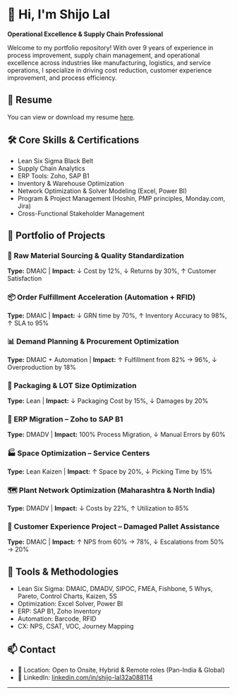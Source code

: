 # 👋 Hi, I'm Shijo Lal  
**Operational Excellence & Supply Chain Professional**

Welcome to my portfolio repository! With over 9 years of experience in process improvement, supply chain management, and operational excellence across industries like manufacturing, logistics, and service operations, I specialize in driving cost reduction, customer experience improvement, and process efficiency.

## 📄 Resume  
You can view or download my resume [here](assets/Resume%20-%20Shijo_Lal_Updated.pdf).

## 🛠️ Core Skills & Certifications
- Lean Six Sigma Black Belt  
- Supply Chain Analytics  
- ERP Tools: Zoho, SAP B1  
- Inventory & Warehouse Optimization  
- Network Optimization & Solver Modeling (Excel, Power BI)  
- Program & Project Management (Hoshin, PMP principles, Monday.com, Jira)  
- Cross-Functional Stakeholder Management  

## 🚀 Portfolio of Projects

### 🧱 Raw Material Sourcing & Quality Standardization  
**Type:** DMAIC | **Impact:** ↓ Cost by 12%, ↓ Returns by 30%, ↑ Customer Satisfaction

### 📦 Order Fulfillment Acceleration (Automation + RFID)  
**Type:** DMAIC | **Impact:** ↓ GRN time by 70%, ↑ Inventory Accuracy to 98%, ↑ SLA to 95%

### 📊 Demand Planning & Procurement Optimization  
**Type:** DMAIC + Automation | **Impact:** ↑ Fulfillment from 82% → 96%, ↓ Overproduction by 18%

### 📐 Packaging & LOT Size Optimization  
**Type:** Lean | **Impact:** ↓ Packaging Cost by 15%, ↓ Damages by 20%

### 🔄 ERP Migration – Zoho to SAP B1  
**Type:** DMADV | **Impact:** 100% Process Migration, ↓ Manual Errors by 60%

### 🏭 Space Optimization – Service Centers  
**Type:** Lean Kaizen | **Impact:** ↑ Space by 20%, ↓ Picking Time by 15%

### 🗺️ Plant Network Optimization (Maharashtra & North India)  
**Type:** DMADV | **Impact:** ↓ Costs by 22%, ↑ Utilization to 85%

### 💬 Customer Experience Project – Damaged Pallet Assistance  
**Type:** DMAIC | **Impact:** ↑ NPS from 60% → 78%, ↓ Escalations from 50% → 20%

## 🧰 Tools & Methodologies
- Lean Six Sigma: DMAIC, DMADV, SIPOC, FMEA, Fishbone, 5 Whys, Pareto, Control Charts, Kaizen, 5S  
- Optimization: Excel Solver, Power BI  
- ERP: SAP B1, Zoho Inventory  
- Automation: Barcode, RFID  
- CX: NPS, CSAT, VOC, Journey Mapping  

## 📫 Contact
- 📍 Location: Open to Onsite, Hybrid & Remote roles (Pan-India & Global)  
- 🔗 LinkedIn: [linkedin.com/in/shijo-lal32a088114](https://www.linkedin.com/in/shijo-lal32a088114/)

---

